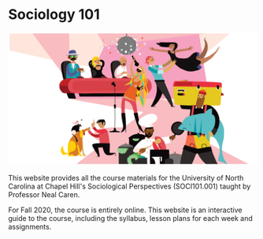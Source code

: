 # Sociology 101

![Drawing of people doing stuff](/images/REALWORLD7_FIG01_CO.jpg)

This website provides all the course materials for the University of North Carolina at Chapel Hill's Sociological Perspectives (SOCI101.001) taught by Professor Neal Caren.

For Fall 2020, the course is entirely online. This website is an interactive guide to the course, including the syllabus, lesson plans for each week and assignments.
